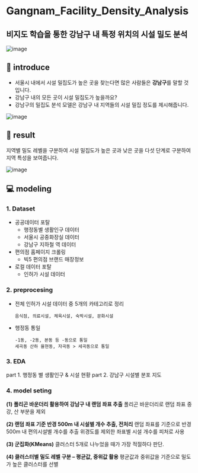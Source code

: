 # Gangnam_Facility_Density_Analysis
## 비지도 학습을 통한 강남구 내 특정 위치의 시설 밀도 분석
![image](https://github.com/leeminjigit/Gangnam_Facility_Density_Analysis/assets/135116165/448c1cd7-2f85-40ac-919f-76cc3933cf45)

📖 introduce
-----
* 서울시 내에서 시설 밀집도가 높은 곳을 찾는다면 많은 사람들은 **강남구**를 말할 것입니다.
* 강남구 내의 모든 곳이 시설 밀집도가 높을까요?
* 강남구의 밀집도 분석 모델은 강남구 내 지역들의 시설 밀집 정도를 제시해줍니다.
  
 ![image](https://github.com/leeminjigit/Gangnam_Facility_Density_Analysis/assets/135116165/7aec968e-2f7d-48bc-a2e4-248de3642a30)

🎯 result
-----
지역별 밀도 레벨을 구분하여 시설 밀집도가 높은 곳과 낮은 곳을 다섯 단계로 구분하여 지역 특성을 보여줍니다. 

![image](https://github.com/leeminjigit/Gangnam_Facility_Density_Analysis/assets/135116165/a5bd02cc-252f-4483-89d1-2522dde6665f)

💻 modeling
-------
### 1. Dataset
* 공공데이터 포탈
  * 행정동별 생활인구 데이터
  * 서울시 공중화장실 데이터
  * 강남구 지하철 역 데이터
* 편의점 홈페이지 크롤링
  * 빅5 편의점 브랜드 매장정보
* 로컬 데이터 포탈
  * 인허가 시설 데이터
  
### 2. preprocesing
* 전체 인허가 시설 데이터 중 5개의 카테고리로 정리
  ```
  음식점, 의료시설, 체육시설, 숙박시설, 문화시설
  ```
* 행정동 통일 
  ```
  -1동, -2동, 본동 등 -동으로 통일
  세곡동 산하 율현동, 자곡동 > 세곡동으로 통일 
  ```
### 3. EDA
part 1. 행정동 별 생활인구 & 시설 현황
part 2. 강남구 시설별 분포 지도

### 4. model seting
**(1) 폴리곤 바운더리 활용하여 강남구 내 랜덤 좌표 추출**
폴리곤 바운더리로 랜덤 좌표 중 강, 산 부분을 제외

**(2) 랜덤 좌표 기준 반경 500m 내 시설별 개수 추출, 전처리**
랜덤 좌표를 기준으로 반경 500m 내 편의시설별 개수를 추출
위경도를 제외한 좌표별 시설 개수를 피처로 사용

**(3) 군집화(KMeans)**
클러스터 5개로 나누었을 때가 가장 적절하다 판단.

**(4) 클러스터별 밀도 레벨 구분 – 평균값, 중위값 활용**
평균값과 중위값을 기준으로 밀도가 높은 클러스터를 선별






















